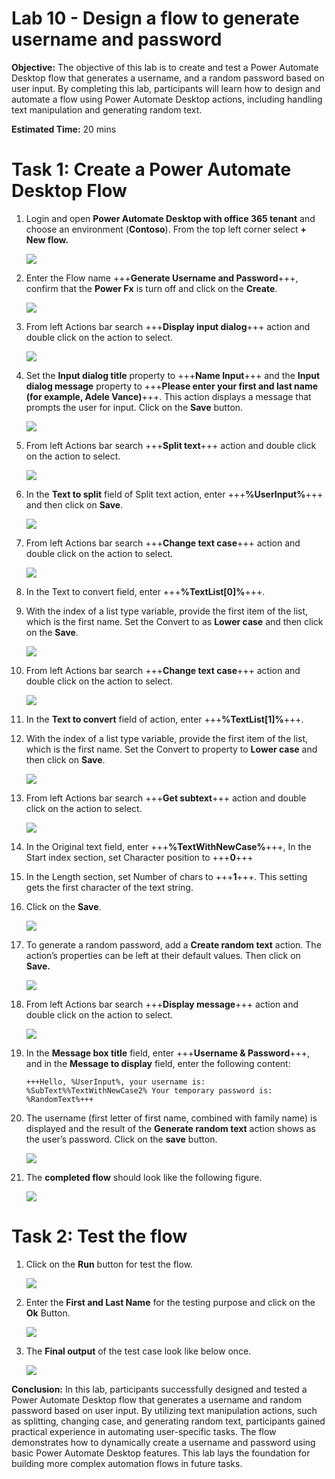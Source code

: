 # Lab 10 - Design a flow to generate username and password​

**Objective:** The objective of this lab is to create and test a Power
Automate Desktop flow that generates a username, and a random password
based on user input. By completing this lab, participants will learn how
to design and automate a flow using Power Automate Desktop actions,
including handling text manipulation and generating random text.

**Estimated Time:** 20 mins

# Task 1: Create a Power Automate Desktop Flow

1.  Login and open **Power Automate Desktop with office 365 tenant** and
    choose an environment (**Contoso**). From the top left corner select
    **+ New flow.**

    ![](./media/image1.png)

2.  Enter the Flow name +++**Generate Username and Password**+++, confirm that 
    the **Power Fx** is turn off and click on the **Create**.

    ![](./media/imageaz.png)


3.  From left Actions bar search +++**Display input dialog**+++ action and
    double click on the action to select.

    ![](./media/image3.png)


4.  Set the **Input dialog title** property to +++**Name Input**+++ and
    the **Input dialog message** property to +++**Please enter your first
    and last name (for example, Adele Vance)**+++. This action displays a
    message that prompts the user for input. Click on the **Save**
    button.

    ![](./media/image4.png)


5.  From left Actions bar search +++**Split text**+++ action and double click
    on the action to select.

     ![](./media/image5.png)


6.  In the **Text to split** field of Split text action,
    enter +++**%UserInput%**+++ and then click on **Save**.

    ![](./media/image1z.png)


7.  From left Actions bar search +++**Change text case**+++ action and double
    click on the action to select.

    ![](./media/image7.png)


8.  In the Text to convert field, enter +++**%TextList\[0\]%**+++. 

9.  With the index of a list type variable, provide the first item of
    the list, which is the first name. Set the Convert to as **Lower
    case** and then click on the **Save**.

    ![](./media/image8.png)


10. From left Actions bar search +++**Change text case**+++ action and double
    click on the action to select.

    ![](./media/image9.png)

11. In the **Text to convert** field of action, enter
    +++**%TextList[1]%**+++.

12. With the index of a list type variable, provide the first item of
    the list, which is the first name. Set the Convert to property to
    **Lower case** and then click on **Save**.

    ![](./media/image10.png)


13. From left Actions bar search +++**Get subtext**+++ action and double click
    on the action to select.

    ![](./media/image11.png)


14. In the Original text field, enter +++**%TextWithNewCase%**+++, In the
    Start index section, set Character position to +++**0**+++

15. In the Length section, set Number of chars to +++**1**+++. This setting
    gets the first character of the text string.

16. Click on the **Save**.

    ![](./media/image12.png)


17. To generate a random password, add a **Create random text** action.
    The action’s properties can be left at their default values. Then
    click on **Save.**

    ![](./media/image13.png)


18. From left Actions bar search +++**Display message**+++ action and double
    click on the action to select.

    ![](./media/image14.png)


19. In the **Message box title** field, enter +++**Username & Password**+++,
    and in the **Message to display** field, enter the following
    content:

        +++Hello, %UserInput%, your username is: %SubText%%TextWithNewCase2% Your temporary password is: %RandomText%+++

20. The username (first letter of first name, combined with family name)
    is displayed and the result of the **Generate random text** action
    shows as the user’s password. Click on the **save** button.

    ![](./media/image15.png)


21. The **completed flow** should look like the following figure.

    ![](./media/image16.png)


# Task 2: Test the flow

1.  Click on the **Run** button for test the flow.

    ![](./media/image17.png)


2.  Enter the **First and Last Name** for the testing purpose and click
    on the **Ok** Button.

    ![](./media/image18.png)


3.  The **Final output** of the test case look like below once.

      ![](./media/image19.png)


**Conclusion:** In this lab, participants successfully designed and
tested a Power Automate Desktop flow that generates a username and
random password based on user input. By utilizing text manipulation
actions, such as splitting, changing case, and generating random text,
participants gained practical experience in automating user-specific
tasks. The flow demonstrates how to dynamically create a username and
password using basic Power Automate Desktop features. This lab lays
the foundation for building more complex automation flows in future
tasks.
